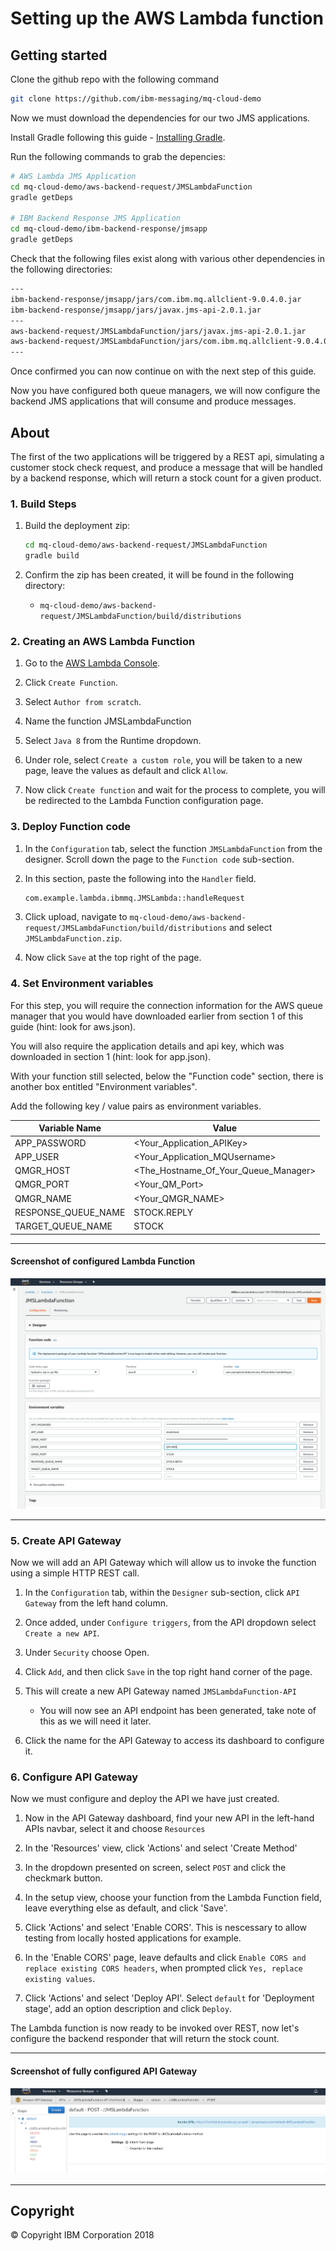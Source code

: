 # Setting up the AWS Lambda function

## Getting started

Clone the github repo with the following command

``` bash
git clone https://github.com/ibm-messaging/mq-cloud-demo
```

Now we must download the dependencies for our two JMS applications.

Install Gradle following this guide - [Installing Gradle](https://docs.gradle.org/current/userguide/installation.html").

Run the following commands to grab the depencies:

```bash
# AWS Lambda JMS Application
cd mq-cloud-demo/aws-backend-request/JMSLambdaFunction
gradle getDeps

# IBM Backend Response JMS Application
cd mq-cloud-demo/ibm-backend-response/jmsapp
gradle getDeps
```

Check that the following files exist along with various other dependencies in the following directories:

```sh
---
ibm-backend-response/jmsapp/jars/com.ibm.mq.allclient-9.0.4.0.jar
ibm-backend-response/jmsapp/jars/javax.jms-api-2.0.1.jar
---
aws-backend-request/JMSLambdaFunction/jars/javax.jms-api-2.0.1.jar
aws-backend-request/JMSLambdaFunction/jars/com.ibm.mq.allclient-9.0.4.0.jar
---
```

Once confirmed you can now continue on with the next step of this guide.

Now you have configured both queue managers, we will now configure the backend JMS applications that will consume and produce messages.

## About

The first of the two applications will be triggered by a REST api, simulating a customer stock check request, and produce a message that will be handled by a backend response, which will return a stock count for a given product.

### 1. Build Steps

1. Build the deployment zip:

    ```bash
    cd mq-cloud-demo/aws-backend-request/JMSLambdaFunction
    gradle build
    ```

2. Confirm the zip has been created, it will be found in the following directory:

    - `mq-cloud-demo/aws-backend-request/JMSLambdaFunction/build/distributions`

### 2. Creating an AWS Lambda Function

1. Go to the [AWS Lambda Console](https://console.aws.amazon.com/lambda/home?region=us-east-1).

2. Click `Create Function`.

3. Select `Author from scratch`.

4. Name the function JMSLambdaFunction

5. Select `Java 8` from the Runtime dropdown.

6. Under role, select `Create a custom role`, you will be taken to a new page, leave the values as default and click `Allow`.

7. Now click `Create function` and wait for the process to complete, you will be redirected to the Lambda Function configuration page.

### 3. Deploy Function code

1. In the `Configuration` tab, select the function `JMSLambdaFunction` from the designer. Scroll down the page to the `Function code` sub-section.

2. In this section, paste the following into the `Handler` field.

    ```bash
    com.example.lambda.ibmmq.JMSLambda::handleRequest
    ```

3. Click upload, navigate to `mq-cloud-demo/aws-backend-request/JMSLambdaFunction/build/distributions` and select `JMSLambdaFunction.zip`.

4. Now click `Save` at the top right of the page.

### 4. Set Environment variables

For this step, you will require the connection information for the AWS queue manager that you would have downloaded earlier from section 1 of this guide (hint: look for aws.json).

You will also require the application details and api key, which was downloaded in section 1 (hint: look for app.json).

With your function still selected, below the "Function code" section, there is another box entitled "Environment variables".

Add the following key / value pairs as environment variables.

| Variable Name |  Value |
| ------------- | ------ |
| APP_PASSWORD | <Your_Application_APIKey>
| APP_USER | <Your_Application_MQUsername>
| QMGR_HOST | <The_Hostname_Of_Your_Queue_Manager>
| QMGR_PORT | <Your_QM_Port>
| QMGR_NAME | <Your_QMGR_NAME>
| RESPONSE_QUEUE_NAME | STOCK.REPLY
| TARGET_QUEUE_NAME | STOCK

___

#### Screenshot of configured Lambda Function

![Configured Lambda Function](./assets/lamdba_function.png)

___

### 5. Create API Gateway

Now we will add an API Gateway which will allow us to invoke the function using a simple HTTP REST call.

1. In the `Configuration` tab, within the `Designer` sub-section, click `API Gateway` from the left hand column.

2. Once added, under `Configure triggers`, from the API dropdown select `Create a new API`.

3. Under `Security` choose Open.

4. Click `Add`, and then click `Save` in the top right hand corner of the page.

5. This will create a new API Gateway named `JMSLambdaFunction-API`

    - You will now see an API endpoint has been generated, take note of this as we will need it later.

6. Click the name for the API Gateway to access its dashboard to configure it.

### 6. Configure API Gateway

Now we must configure and deploy the API we have just created.

1. Now in the API Gateway dashboard, find your new API in the left-hand APIs navbar, select it and choose `Resources`

2. In the 'Resources' view, click 'Actions' and select 'Create Method'

3. In the dropdown presented on screen, select `POST` and click the checkmark button.

4. In the setup view, choose your function from the Lambda Function field, leave everything else as default, and click 'Save'.

5. Click 'Actions' and select 'Enable CORS'. This is nescessary to allow testing from locally hosted applications for example.

6. In the 'Enable CORS' page, leave defaults and click `Enable CORS and replace existing CORS headers`, when prompted click `Yes, replace existing values`.

7. Click 'Actions' and select 'Deploy API'. Select `default` for 'Deployment stage', add an option description and click `Deploy`.

The Lambda function is now ready to be invoked over REST, now let's configure the backend responder that will return the stock count.
___

#### Screenshot of fully configured API Gateway

![Configured API Gateway](./assets/api-gateway.png)
___

## Copyright

© Copyright IBM Corporation 2018